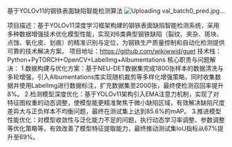 基于YOLOv11的钢铁表面缺陷智能检测算法
![Uploading val_batch0_pred.jpg…]()

项目描述：基于YOLOv11深度学习框架构建的钢铁表面缺陷智能检测系统，采用多种数据增强技术优化模型性能，实现对6类典型钢铁缺陷（裂纹、夹杂、斑块、点蚀、氧化皮、划痕）的精准识别与定位，为钢铁生产质量控制和自动化检测提供可靠的技术解决方案。
项目地址：https://github.com/wikiwwid/guet
技术栈：Python+PyTORCH+OpenCV+LabelImg+Albumentations
核心职责与问题解决：
1.数据构建与优化方案：基于NEU-DET数据集完成1800张样本的数据清洗与多轮增强，引入Albumentations库实现随机裁剪等多样化增强策略，同时收集数据并使用LabelImg进行数据标注，扩充数据集至2000张，最终使检测召回率提升8%。
2.检测模型深度优化：基于YOLOv11架构引入EMA注意力机制，实现了对特征图权重的动态调整，使模型能更精准聚焦于微小缺陷区域，有效解决缺陷尺度差异大与正负样本不均衡问题，最终在测试集上达到85.6%的mAP。
3.推进模型性能优化：对模型收敛性与泛化能力不足的问题，执行动态学习率调整、参数调整等优化策略等，有效改善了模型特征提取能力，最终推动测试集IoU指标从67%提升至69%。
